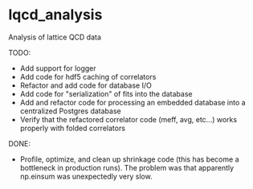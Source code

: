 # lqcd_analysis
Analysis of lattice QCD data

TODO:
 * Add support for logger
 * Add code for hdf5 caching of correlators
 * Refactor and add code for database I/O
 * Add code for "serialization" of fits into the database
 * Add and refactor code for processing an embedded database into
   a centralized Postgres database
 * Verify that the refactored correlator code (meff, avg, etc...) works properly
   with folded correlators

DONE:
 * Profile, optimize, and clean up shrinkage code (this has become a
    bottleneck in production runs). The problem was that apparently np.einsum 
    was unexpectedly very slow.